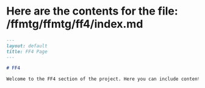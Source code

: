 # Here are the contents for the file: /ffmtg/ffmtg/ff4/index.md

```markdown
---
layout: default
title: FF4 Page
---

# FF4

Welcome to the FF4 section of the project. Here you can include content specific to FF4.
```